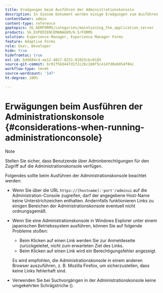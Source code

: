 ```yaml
---
title: Erwägungen beim Ausführen der Administrationskonsole
description: In diesem Dokument werden einige Erwägungen zum Ausführen der Administrationskonsole aufgeführt.
contentOwner: admin
content-type: reference
geptopics: SG_AEMFORMS/categories/maintaining_the_application_server
products: SG_EXPERIENCEMANAGER/6.5/FORMS
solution: Experience Manager, Experience Manager Forms
feature: Adaptive Forms
role: User, Developer
hide: true
hidefromtoc: true
exl-id: bdd884c4-ae12-4827-8251-01033cbc0185
source-git-commit: bc91f56d447d1f2c26c160f5c414fd0e6054f84c
workflow-type: tm+mt
source-wordcount: '147'
ht-degree: 100%

---
```


# Erwägungen beim Ausführen der Administrationskonsole {#considerations-when-running-administrationconsole}

>[!NOTE]
> 
> Stellen Sie sicher, dass Benutzende über Adminberechtigungen für den Zugriff auf die Administrationskonsole verfügen.

Folgendes sollte beim Ausführen der Administrationskonsole beachtet werden:

* Wenn Sie über die URL `https://[hostname]:'port'/adminui` auf die Administration-Console zugreifen, darf der angegebene Host-Name keine Unterstrichzeichen enthalten. Andernfalls funktionieren Links zu einigen Bereichen der Administrationskonsole eventuell nicht ordnungsgemäß.
* Wenn Sie eine Administrationskonsole in Windows Explorer unter einem japanischen Betriebssystem ausführen, können Sie auf folgende Probleme stoßen:

   * Beim Klicken auf einen Link werden Sie zur Anmeldeseite zurückgeleitet, nicht zum erwarteten Ziel des Links.
   * Beim Klicken auf einen Link wird ein Berechtigungsfehler angezeigt.

  Es wird empfohlen, die Administrationskonsole in einem anderen Browser auszuführen, z. B. Mozilla Firefox, um sicherzustellen, dass keine Links fehlerhaft sind.

* Verwenden Sie bei Suchvorgängen in der Administrationskonsole keine umgekehrten Schrägstriche (\).
